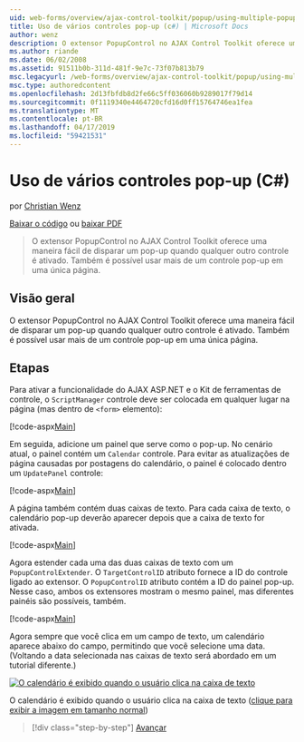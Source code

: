 ```yaml
---
uid: web-forms/overview/ajax-control-toolkit/popup/using-multiple-popup-controls-cs
title: Uso de vários controles pop-up (c#) | Microsoft Docs
author: wenz
description: O extensor PopupControl no AJAX Control Toolkit oferece uma maneira fácil de disparar um pop-up quando qualquer outro controle é ativado. Também é possível usar o m...
ms.author: riande
ms.date: 06/02/2008
ms.assetid: 91511b0b-311d-481f-9e7c-73f07b813b79
msc.legacyurl: /web-forms/overview/ajax-control-toolkit/popup/using-multiple-popup-controls-cs
msc.type: authoredcontent
ms.openlocfilehash: 2d13fbfdb8d2fe66c5ff036060b9289017f79d14
ms.sourcegitcommit: 0f1119340e4464720cfd16d0ff15764746ea1fea
ms.translationtype: MT
ms.contentlocale: pt-BR
ms.lasthandoff: 04/17/2019
ms.locfileid: "59421531"
---
```

# <a name="using-multiple-popup-controls-c"></a>Uso de vários controles pop-up (C#)

por [Christian Wenz](https://github.com/wenz)

[Baixar o código](http://download.microsoft.com/download/9/3/f/93f8daea-bebd-4821-833b-95205389c7d0/PopupControl1.cs.zip) ou [baixar PDF](http://download.microsoft.com/download/2/d/c/2dc10e34-6983-41d4-9c08-f78f5387d32b/popupcontrol1CS.pdf)

> O extensor PopupControl no AJAX Control Toolkit oferece uma maneira fácil de disparar um pop-up quando qualquer outro controle é ativado. Também é possível usar mais de um controle pop-up em uma única página.


## <a name="overview"></a>Visão geral

O extensor PopupControl no AJAX Control Toolkit oferece uma maneira fácil de disparar um pop-up quando qualquer outro controle é ativado. Também é possível usar mais de um controle pop-up em uma única página.

## <a name="steps"></a>Etapas

Para ativar a funcionalidade do AJAX ASP.NET e o Kit de ferramentas de controle, o `ScriptManager` controle deve ser colocada em qualquer lugar na página (mas dentro de `<form>` elemento):

[!code-aspx[Main](using-multiple-popup-controls-cs/samples/sample1.aspx)]

Em seguida, adicione um painel que serve como o pop-up. No cenário atual, o painel contém um `Calendar` controle. Para evitar as atualizações de página causadas por postagens do calendário, o painel é colocado dentro um `UpdatePanel` controle:

[!code-aspx[Main](using-multiple-popup-controls-cs/samples/sample2.aspx)]

A página também contém duas caixas de texto. Para cada caixa de texto, o calendário pop-up deverão aparecer depois que a caixa de texto for ativada.

[!code-aspx[Main](using-multiple-popup-controls-cs/samples/sample3.aspx)]

Agora estender cada uma das duas caixas de texto com um `PopupControlExtender`. O `TargetControlID` atributo fornece a ID do controle ligado ao extensor. O `PopupControlID` atributo contém a ID do painel pop-up. Nesse caso, ambos os extensores mostram o mesmo painel, mas diferentes painéis são possíveis, também.

[!code-aspx[Main](using-multiple-popup-controls-cs/samples/sample4.aspx)]

Agora sempre que você clica em um campo de texto, um calendário aparece abaixo do campo, permitindo que você selecione uma data. (Voltando a data selecionada nas caixas de texto será abordado em um tutorial diferente.)


[![O calendário é exibido quando o usuário clica na caixa de texto](using-multiple-popup-controls-cs/_static/image2.png)](using-multiple-popup-controls-cs/_static/image1.png)

O calendário é exibido quando o usuário clica na caixa de texto ([clique para exibir a imagem em tamanho normal](using-multiple-popup-controls-cs/_static/image3.png))

> [!div class="step-by-step"]
> [Avançar](handling-postbacks-from-a-popup-control-with-an-updatepanel-cs.md)
